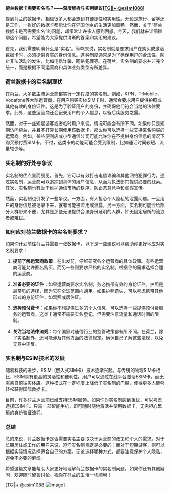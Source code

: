 **荷兰数据卡需要实名吗？——深度解析与实用建议[[TG💪+ @esim1088](https://t.me/s/esim1088)]**

提到荷兰的数据卡，相信很多人都会想到其便捷性和实用性。无论是旅行、留学还是工作，一张好的数据卡都能让你在异国他乡的生活更加顺畅。然而，关于“荷兰数据卡是否需要实名”的问题，却常常让许多人感到困惑。今天，我们就来详细聊聊这个问题，希望能为大家提供清晰的答案和实用的建议。

首先，我们需要明确什么是“实名”。简单来说，实名制就是要求用户在购买或激活数据卡时，必须提供真实的身份信息。这种制度通常是为了确保用户的合法性，防止非法活动的发生，比如电信诈骗、网络犯罪等。在荷兰，实名制的要求并非完全统一，而是根据不同运营商和具体业务类型有所差异。

### 荷兰数据卡的实名制现状

在荷兰，大多数主流运营商都实行一定程度的实名制。例如，KPN、T-Mobile、Vodafone等大型运营商，在用户购买实体SIM卡时，通常会要求用户提供护照或其他有效的身份证件。这是为了验证用户的身份，并确保他们符合当地的法律要求。此外，这些运营商还会记录用户的个人信息，以备后续服务之需。

然而，对于一些短期游客或者临时用户来说，情况可能会有所不同。如果你只是短期访问荷兰，并且不打算长期使用该数据卡，那么你可以选择一些支持匿名购买的运营商。例如，某些便利店或小型通信公司可能允许你在不提供身份信息的情况下购买预付费SIM卡。不过，这类卡的功能可能会受到限制，比如通话时间较短、流量较少等。

### 实名制的好处与争议

实名制的优点显而易见。首先，它可以有效打击电信诈骗和其他网络犯罪行为。通过实名制，运营商可以追踪到具体的用户信息，从而为执法部门提供必要的线索。其次，实名制也有助于维护通信市场的秩序，防止恶意竞争和虚假宣传。

然而，实名制也引发了一些争议。一方面，有人担心个人隐私的泄露问题。一旦用户的身份信息被记录下来，就有可能被滥用或泄露。另一方面，实名制可能会给部分人群带来不便，尤其是那些无法提供合法身份证明的人群，如无固定居所的流浪者或难民。

### 如何应对荷兰数据卡的实名制要求？

如果你计划前往荷兰并需要一张数据卡，以下是一些建议可以帮助你更好地应对实名制要求：

1. **提前了解运营商政策**：在出发前，仔细研究各个运营商的具体政策。有些运营商可能允许匿名购买，而另一些则要求严格的实名制。根据你的需求选择合适的运营商。

2. **准备必要的证件**：如果运营商要求实名制，务必携带有效的身份证件。护照是最常见的选择，因为它在全球范围内通用。如果护照遗失，可以考虑携带其他形式的身份证件，如驾照或居住证。

3. **选择预付费卡**：如果你不想提供过多的个人信息，可以选择一些提供预付费服务的运营商。这类卡通常不需要实名登记，但需要注意流量和通话时间的限制。

4. **关注当地法律法规**：每个国家对通信行业的监管政策都有所不同。在荷兰，除了实名制外，还可能涉及其他方面的法律规定。确保自己了解这些法规，以免无意中违反。

### 实名制与ESIM技术的发展

随着科技的进步，ESIM（嵌入式SIM卡）技术逐渐兴起。与传统的物理SIM卡相比，ESIM具有更高的灵活性和便利性。用户可以通过在线平台激活ESIM卡，而无需亲自前往实体店。这种模式在一定程度上降低了实名制的门槛，使得更多人能够轻松获得国际数据卡。

目前，许多荷兰运营商已经支持ESIM服务。如果你对实名制感到担忧，可以考虑选择ESIM卡。只需一部智能手机，即可随时随地激活并使用数据卡，无需担心繁琐的身份验证流程。

### 总结

总的来说，荷兰数据卡是否需要实名主要取决于运营商的政策和个人的需求。对于长期居住或工作的用户来说，遵守实名制规定是必要的；而对于短期游客，则可以根据实际情况选择适合自己的方案。无论选择哪种方式，都要注意保护个人隐私，避免不必要的麻烦。

希望这篇文章能帮助大家更好地理解荷兰数据卡的实名制问题。如果你还有其他疑问，欢迎随时留言讨论。祝你在荷兰的生活一切顺利！

[[TG💪+ @esim1088](https://t.me/s/esim1088) ![Image](https://i.postimg.cc/4NQfJmqS/Snipaste-2025-05-13-00-14-12.png)]